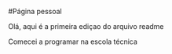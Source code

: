 #Página pessoal

Olá, aqui é a primeira ediçao do arquivo readme


Comecei a programar na escola técnica
